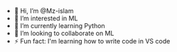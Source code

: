- 👋 Hi, I’m @Mz-islam
- 👀 I’m interested in ML
- 🌱 I’m currently learning Python
- 💞️ I’m looking to collaborate on ML
- ⚡ Fun fact: I'm learning how to write code in VS code

<!---
Mz-islam/Mz-islam is a ✨ special ✨ repository because its `README.md` (this file) appears on your GitHub profile.
You can click the Preview link to take a look at your changes.
--->
